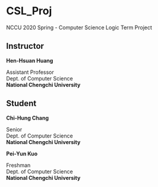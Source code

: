 # CSL_Proj
NCCU 2020 Spring - Computer Science Logic Term Project

## Instructor
<p><strong>Hen-Hsuan Huang</strong></p>
<p>
Assistant Professor<br>
Dept. of Computer Science<br>
<strong>National Chengchi University</strong>
</p>

## Student
<p>
<p><strong>Chi-Hung Chang</strong></p>
<p>
Senior<br>
Dept. of Computer Science<br>
<strong>National Chengchi University</strong>
</p>
</p>

<p>
<p><strong>Pei-Yun Kuo</strong></p>
<p>
Freshman<br>
Dept. of Computer Science<br>
<strong>National Chengchi University</strong>
</p>
</p>


